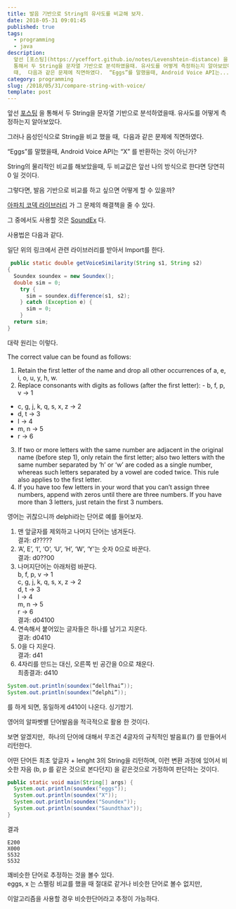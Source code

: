 ```yaml
---
title: 발음 기반으로 String의 유사도를 비교해 보자.
date: 2018-05-31 09:01:45
published: true
tags:
  - programming
  - java
description:
  앞선 [포스팅](https://yceffort.github.io/notes/Levenshtein-distance) 을
  통해서 두 String을 문자열 기반으로 분석하였을때. 유사도를 어떻게 측정하는지 알아보았다. 그러나 음성인식으로 String을 비교 했을
  때,  다음과 같은 문제에 직면하였다.  “Eggs”를 말했을때, Android Voice API는...
category: programming
slug: /2018/05/31/compare-string-with-voice/
template: post
---
```


앞선 [포스팅](https://yceffort.github.io/notes/Levenshtein-distance) 을 통해서 두 String을 문자열 기반으로 분석하였을때. 유사도를 어떻게 측정하는지 알아보았다.

그러나 음성인식으로 String을 비교 했을 때,  다음과 같은 문제에 직면하였다.

“Eggs”를 말했을때, Android Voice API는 “X” 를 반환하는 것이 아닌가?

String의 물리적인 비교를 해보았을때, 두 비교값은 앞선 나의 방식으로 한다면 당연히 0 일 것이다.

그렇다면, 발음 기반으로 비교를 하고 싶으면 어떻게 할 수 있을까?

[아파치 코덱 라이브러리](http://commons.apache.org/proper/commons-codec/download_codec.cgi) 가 그 문제의 해결책을 줄 수 있다.

그 중에서도 사용할 것은 [SoundEx](http://commons.apache.org/proper/commons-codec/apidocs/org/apache/commons/codec/language/Soundex.html) 다.

사용법은 다음과 같다.

일단 위의 링크에서 관련 라이브러리를 받아서 Import를 한다.

```java
 public static double getVoiceSimilarity(String s1, String s2)
{
  Soundex soundex = new Soundex();
  double sim = 0;
    try {
      sim = soundex.difference(s1, s2);
    } catch (Exception e) {
      sim = 0;
    }
  return sim;
}
```

대략 원리는 이렇다.

The correct value can be found as follows:

1. Retain the first letter of the name and drop all other occurrences of a, e, i, o, u, y, h, w.
2. Replace consonants with digits as follows (after the first letter): - b, f, p, v → 1

- c, g, j, k, q, s, x, z → 2
- d, t → 3
- l → 4
- m, n → 5
- r → 6

3. If two or more letters with the same number are adjacent in the original name (before step 1), only retain the first letter; also two letters with the same number separated by ‘h’ or ‘w’ are coded as a single number, whereas such letters separated by a vowel are coded twice. This rule also applies to the first letter.
4. If you have too few letters in your word that you can’t assign three numbers, append with zeros until there are three numbers. If you have more than 3 letters, just retain the first 3 numbers.

영어는 귀찮으니까 delphi라는 단어로 예를 들어보자.

1.  맨 앞글자를 제외하고 나머지 단어는 냄겨둔다.  
    결과: d?????
2.  ‘A’, E’, ‘I’, ‘O’, ‘U’, ‘H’, ‘W’, ‘Y’는 숫자 0으로 바꾼다.  
    결과: d0??00
3.  나머지단어는 아래처럼 바꾼다.  
    b, f, p, v → 1  
    c, g, j, k, q, s, x, z → 2  
    d, t → 3  
    l → 4  
    m, n → 5  
    r → 6  
    결과: d04100
4.  연속해서 붙어있는 글자들은 하나를 남기고 지운다.  
    결과: d0410
5.  0을 다 지운다.  
    결과: d41
6.  4자리를 만드는 대신, 오른쪽 빈 공간을 0으로 채운다.  
    최종결과: d410

```java
System.out.println(soundex(“dellfhai”));
System.out.println(soundex(“delphi”));
```

를 하게 되면, 동일하게 d410이 나온다. 싱기방기.

영어의 알파벳별 단어발음을 적극적으로 활용 한 것이다.

보면 알겠지만,  하나의 단어에 대해서 무조건 4글자의 규칙적인 발음표(?) 를 만들어서 리턴한다.

어떤 단어든 최초 앞글자 + lenght 3의 String을 리턴하며, 이런 변환 과정에 있어서 비슷한 자음 (b, p 를 같은 것으로 본다던지) 을 같은것으로 가정하여 판단하는 것이다.

```java
public static void main(String[] args) {
  System.out.println(soundex("eggs"));
  System.out.println(soundex("X"));
  System.out.println(soundex("Soundex"));
  System.out.println(soundex("Saundthax"));
}
```

결과

```
E200
X000
S532
S532
```

꽤비슷한 단어로 추정하는 것을 볼수 있다.  
eggs, x 는 스펠링 비교를 했을 때 절대로 같거나 비슷한 단어로 볼수 없지만,

이알고리즘을 사용할 경우 비슷한단어라고 추정이 가능하다.
